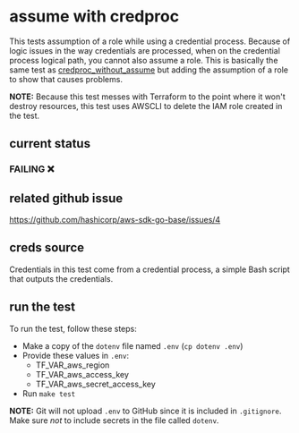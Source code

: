 # assume with credproc
This tests assumption of a role while using a credential process. Because of logic issues in the way credentials are processed, when on the credential process logical path, you cannot also assume a role. This is basically the same test as [credproc_without_assume](../credproc_without_assume) but adding the assumption of a role to show that causes problems.

**NOTE:** Because this test messes with Terraform to the point where it won't destroy resources, this test uses AWSCLI to delete the IAM role created in the test.

## current status
### FAILING :x:

## related github issue
https://github.com/hashicorp/aws-sdk-go-base/issues/4

## creds source
Credentials in this test come from a credential process, a simple Bash script that outputs the credentials.

## run the test

To run the test, follow these steps:

* Make a copy of the `dotenv` file named `.env` (`cp dotenv .env`)
* Provide these values in `.env`:
    * TF_VAR_aws_region
    * TF_VAR_aws_access_key
    * TF_VAR_aws_secret_access_key
* Run `make test`

**NOTE:** Git will not upload `.env` to GitHub since it is included in `.gitignore`. Make sure _not_ to include secrets in the file called `dotenv`.
